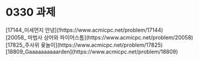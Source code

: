 <h1>0330 과제</h1>
[17144_미세먼지 안녕](!https://www.acmicpc.net/problem/17144)
<br>
[20058_ 마법사 상어와 파이어스톰](https://www.acmicpc.net/problem/20058)   
<br>
[17825_주사위 윷놀이](https://www.acmicpc.net/problem/17825)   
<br>
[18809_Gaaaaaaaaaarden](https://www.acmicpc.net/problem/18809)   
